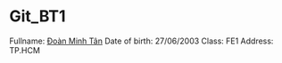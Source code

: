 # Git_BT1
Fullname: <a href="https://www.facebook.com/minhtan2706">Đoàn Minh Tân</a>
Date of birth: 27/06/2003
Class: FE1
Address: TP.HCM